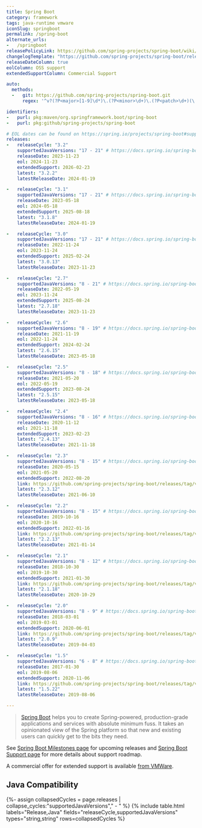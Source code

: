 ```yaml
---
title: Spring Boot
category: framework
tags: java-runtime vmware
iconSlug: springboot
permalink: /spring-boot
alternate_urls:
-   /springboot
releasePolicyLink: https://github.com/spring-projects/spring-boot/wiki/Supported-Versions
changelogTemplate: "https://github.com/spring-projects/spring-boot/releases/tag/v__LATEST__"
releaseDateColumn: true
eolColumn: OSS support
extendedSupportColumn: Commercial Support

auto:
  methods:
  -   git: https://github.com/spring-projects/spring-boot.git
      regex: '^v?(?P<major>[1-9]\d*)\.(?P<minor>\d+)\.(?P<patch>\d+)(\.RELEASE)?$'

identifiers:
-   purl: pkg:maven/org.springframework.boot/spring-boot
-   purl: pkg:github/spring-projects/spring-boot

# EOL dates can be found on https://spring.io/projects/spring-boot#support
releases:
-   releaseCycle: "3.2"
    supportedJavaVersions: "17 - 21" # https://docs.spring.io/spring-boot/docs/3.2.x/reference/html/getting-started.html#getting-started.system-requirements
    releaseDate: 2023-11-23
    eol: 2024-11-23
    extendedSupport: 2026-02-23
    latest: "3.2.2"
    latestReleaseDate: 2024-01-19

-   releaseCycle: "3.1"
    supportedJavaVersions: "17 - 21" # https://docs.spring.io/spring-boot/docs/3.1.x/reference/html/getting-started.html#getting-started.system-requirements
    releaseDate: 2023-05-18
    eol: 2024-05-18
    extendedSupport: 2025-08-18
    latest: "3.1.8"
    latestReleaseDate: 2024-01-19

-   releaseCycle: "3.0"
    supportedJavaVersions: "17 - 21" # https://docs.spring.io/spring-boot/docs/3.0.x/reference/html/getting-started.html#getting-started.system-requirements
    releaseDate: 2022-11-24
    eol: 2023-11-24
    extendedSupport: 2025-02-24
    latest: "3.0.13"
    latestReleaseDate: 2023-11-23

-   releaseCycle: "2.7"
    supportedJavaVersions: "8 - 21" # https://docs.spring.io/spring-boot/docs/2.7.x/reference/html/getting-started.html#getting-started.system-requirements
    releaseDate: 2022-05-19
    eol: 2023-11-24
    extendedSupport: 2025-08-24
    latest: "2.7.18"
    latestReleaseDate: 2023-11-23

-   releaseCycle: "2.6"
    supportedJavaVersions: "8 - 19" # https://docs.spring.io/spring-boot/docs/2.6.14/reference/html/getting-started.html#getting-started.system-requirements
    releaseDate: 2021-11-19
    eol: 2022-11-24
    extendedSupport: 2024-02-24
    latest: "2.6.15"
    latestReleaseDate: 2023-05-18

-   releaseCycle: "2.5"
    supportedJavaVersions: "8 - 18" # https://docs.spring.io/spring-boot/docs/2.5.14/reference/html/getting-started.html#getting-started.system-requirements
    releaseDate: 2021-05-20
    eol: 2022-05-19
    extendedSupport: 2023-08-24
    latest: "2.5.15"
    latestReleaseDate: 2023-05-18

-   releaseCycle: "2.4"
    supportedJavaVersions: "8 - 16" # https://docs.spring.io/spring-boot/docs/2.4.13/reference/html/getting-started.html#getting-started-system-requirements
    releaseDate: 2020-11-12
    eol: 2021-11-18
    extendedSupport: 2023-02-23
    latest: "2.4.13"
    latestReleaseDate: 2021-11-18

-   releaseCycle: "2.3"
    supportedJavaVersions: "8 - 15" # https://docs.spring.io/spring-boot/docs/2.3.12.RELEASE/reference/html/getting-started.html#getting-started-system-requirements
    releaseDate: 2020-05-15
    eol: 2021-05-20
    extendedSupport: 2022-08-20
    link: https://github.com/spring-projects/spring-boot/releases/tag/v__LATEST__.RELEASE
    latest: "2.3.12"
    latestReleaseDate: 2021-06-10

-   releaseCycle: "2.2"
    supportedJavaVersions: "8 - 15" # https://docs.spring.io/spring-boot/docs/2.2.13.RELEASE/reference/html/getting-started.html#getting-started-system-requirements
    releaseDate: 2019-10-16
    eol: 2020-10-16
    extendedSupport: 2022-01-16
    link: https://github.com/spring-projects/spring-boot/releases/tag/v__LATEST__.RELEASE
    latest: "2.2.13"
    latestReleaseDate: 2021-01-14

-   releaseCycle: "2.1"
    supportedJavaVersions: "8 - 12" # https://docs.spring.io/spring-boot/docs/2.1.18.RELEASE/reference/html/getting-started-system-requirements.html
    releaseDate: 2018-10-30
    eol: 2019-10-30
    extendedSupport: 2021-01-30
    link: https://github.com/spring-projects/spring-boot/releases/tag/v__LATEST__.RELEASE
    latest: "2.1.18"
    latestReleaseDate: 2020-10-29

-   releaseCycle: "2.0"
    supportedJavaVersions: "8 - 9" # https://docs.spring.io/spring-boot/docs/2.0.9.RELEASE/reference/html/getting-started-system-requirements.html
    releaseDate: 2018-03-01
    eol: 2019-03-01
    extendedSupport: 2020-06-01
    link: https://github.com/spring-projects/spring-boot/releases/tag/v__LATEST__.RELEASE
    latest: "2.0.9"
    latestReleaseDate: 2019-04-03

-   releaseCycle: "1.5"
    supportedJavaVersions: "6 - 8" # https://docs.spring.io/spring-boot/docs/1.5.22.RELEASE/reference/html/getting-started-system-requirements.html
    releaseDate: 2017-01-30
    eol: 2019-08-06
    extendedSupport: 2020-11-06
    link: https://github.com/spring-projects/spring-boot/releases/tag/v__LATEST__.RELEASE
    latest: "1.5.22"
    latestReleaseDate: 2019-08-06

---
```


> [Spring Boot](https://github.com/spring-projects/spring-boot) helps you to create Spring-powered,
> production-grade applications and services with absolute minimum fuss. It takes an opinionated
> view of the Spring platform so that new and existing users can quickly get to the bits they need.

See [Spring Boot Milestones page](https://github.com/spring-projects/spring-boot/milestones) for
upcoming releases and [Spring Boot Support page](https://spring.io/projects/spring-boot#support) for
more details about support roadmap.

A commercial offer for extended support is available
[from VMWare](https://tanzu.vmware.com/content/blog/vmware-spring-runtime-extended-support).

## Java Compatibility

{%- assign collapsedCycles = page.releases | collapse_cycles:"supportedJavaVersions"," - " %}
{% include table.html
  labels="Release,Java"
  fields="releaseCycle,supportedJavaVersions"
  types="string,string"
  rows=collapsedCycles %}
